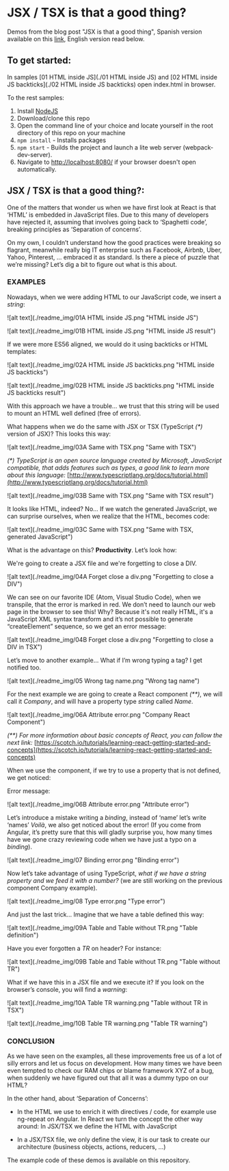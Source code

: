 # JSX / TSX is that a good thing?

Demos from the blog post "JSX is that a good thing", Spanish version available on this [link](http://www.formacion.lemoncode.net/lemoncode-blog/2016/3/31/jsx-tsx-que-tiene-de-bueno), English version read below.

## To get started:

In samples [01 HTML inside JS](./01 HTML inside JS) and [02 HTML inside JS backticks](./02 HTML inside JS backticks) open index.html in browser.

To the rest samples:
1. Install [NodeJS](http://www.nodejs.org)
2. Download/clone this repo
3. Open the command line of your choice and locate yourself in the root directory of this repo on your machine
4. `npm install` - Installs packages
5. `npm start` - Builds the project and launch a lite web server (webpack-dev-server).
6. Navigate to [http://localhost:8080/](http://localhost:8080/) if your browser doesn't open automatically.

## JSX / TSX is that a good thing?:

One of the matters that wonder us when we have first look at React is that ‘HTML’ is embedded in JavaScript files. Due to this many of developers have rejected it, assuming that involves going back to ‘Spaghetti code’, breaking principles as ‘Separation of concerns’.

On my own, I couldn’t understand how the good practices were breaking so flagrant, meanwhile really big IT enterprise such as Facebook, Airbnb, Uber, Yahoo, Pinterest, … embraced it as standard. Is there a piece of puzzle that we’re missing? Let’s dig a bit to figure out what is this about.

### EXAMPLES

Nowadays, when we were adding HTML to our JavaScript code, we insert a _string_:

![alt text](./readme_img/01A HTML inside JS.png "HTML inside JS")

![alt text](./readme_img/01B HTML inside JS.png "HTML inside JS result")

If we were more ES56 aligned, we would do it using backticks or HTML templates:

![alt text](./readme_img/02A HTML inside JS backticks.png "HTML inside JS backticks")

![alt text](./readme_img/02B HTML inside JS backticks.png "HTML inside JS backticks result")

With this approach we have a trouble… we trust that this string will be used to mount an HTML well defined (free of errors).

What happens when we do the same with JSX or TSX (TypeScript _(*)_ version of JSX)? This looks this way:

![alt text](./readme_img/03A Same with TSX.png "Same with TSX")

_(*) TypeScript is an open source language created by Microsoft, JavaScript compatible, that adds features such as types, a good link to learn more about this language:_ [http://www.typescriptlang.org/docs/tutorial.html](http://www.typescriptlang.org/docs/tutorial.html)

![alt text](./readme_img/03B Same with TSX.png "Same with TSX result")

It looks like HTML, indeed? No… If we watch the generated JavaScript, we can surprise ourselves, when we realize that the HTML, becomes code:

![alt text](./readme_img/03C Same with TSX.png "Same with TSX, generated JavaScript")


What is the advantage on this? **Productivity**. Let’s look how:

We're going to create a JSX file and we're forgetting to close a DIV.

![alt text](./readme_img/04A Forget close a div.png "Forgetting to close a DIV")

We can see on our favorite IDE (Atom, Visual Studio Code), when we transpile, that the error is marked in red. We don’t need to launch our web page in the browser to see this! Why? Because it's not really HTML, it's a JavaScript XML syntax transform and it’s not possible to generate “createElement” sequence, so we get an error message:

![alt text](./readme_img/04B Forget close a div.png "Forgetting to close a DIV in TSX")

Let’s move to another example… What if I’m wrong typing a tag? I get notified too.

![alt text](./readme_img/05 Wrong tag name.png "Wrong tag name")

For the next example we are going to create a React component _(**)_, we will call it _Company_, and will have a property type _string_ called _Name_.

![alt text](./readme_img/06A Attribute error.png "Company React Component")

_(**) For more information about basic concepts of React, you can follow the next link:_ [https://scotch.io/tutorials/learning-react-getting-started-and-concepts](https://scotch.io/tutorials/learning-react-getting-started-and-concepts)

When we use the component, if we try to use a property that is not defined, we get noticed:

Error message:

![alt text](./readme_img/06B Attribute error.png "Attribute error")

Let’s introduce a mistake writing a _binding_, instead of ‘name’ let’s write ‘names’ _Voilà_, we also get noticed about the error! (If you come from Angular, it’s pretty sure that this will gladly surprise you, how many times have we gone crazy reviewing code when we have just a typo on a _binding_).

![alt text](./readme_img/07 Binding error.png "Binding error")

Now let’s take advantage of using TypeScript, _what if we have a string property and we feed it with a number?_ (we are still working on the previous component Company example).

![alt text](./readme_img/08 Type error.png "Type error")

And just the last trick… Imagine that we have a table defined this way:

![alt text](./readme_img/09A Table and Table without TR.png "Table definition")

Have you ever forgotten a _TR_ on header? For instance:

![alt text](./readme_img/09B Table and Table without TR.png "Table without TR")

What if we have this in a JSX file and we execute it? If you look on the browser’s console, you will find a _warning_:

![alt text](./readme_img/10A Table TR warning.png "Table without TR in TSX")

![alt text](./readme_img/10B Table TR warning.png "Table TR warning")


### CONCLUSION
As we have seen on the examples, all these improvements free us of a lot of silly errors and let us focus on development. How many times we have been even tempted to check our RAM chips or blame framework XYZ of a bug, when suddenly we have figured out that all it was a dummy typo on our HTML?

In the other hand, about ‘Separation of Concerns’:

+ In the HTML we use to enrich it with directives / code, for example use ng-repeat on Angular. In React we turn the concept the other way around: In JSX/TSX we define the HTML with JavaScript

+ In a JSX/TSX file, we only define the view, it is our task to create our architecture (business objects, actions, reducers, …)

The example code of these demos is available on this repository.
